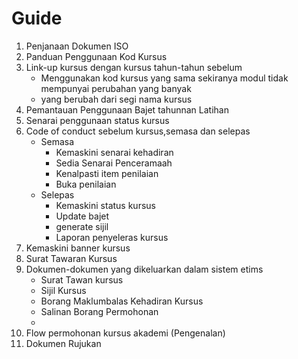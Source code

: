 # Guide 

1. Penjanaan Dokumen ISO
2. Panduan Penggunaan Kod Kursus
3. Link-up kursus dengan kursus tahun-tahun sebelum 
    - Menggunakan kod kursus yang sama sekiranya modul tidak mempunyai perubahan yang banyak 
    - yang berubah dari segi nama kursus
4. Pemantauan Penggunaan Bajet tahunnan Latihan
5. Senarai penggunaan status kursus
6. Code of conduct sebelum kursus,semasa dan selepas
    - Semasa
        - Kemaskini senarai kehadiran 
        - Sedia Senarai Penceramaah
        - Kenalpasti item penilaian
        - Buka penilaian
    - Selepas
        - Kemaskini status kursus
        - Update bajet
        - generate sijil
        - Laporan penyeleras kursus
7.  Kemaskini banner kursus
8.  Surat Tawaran Kursus 
9.  Dokumen-dokumen yang dikeluarkan dalam sistem etims
    - Surat Tawan kursus
    - Sijil Kursus
    - Borang Maklumbalas Kehadiran Kursus
    - Salinan Borang Permohonan
    - 
10. Flow permohonan kursus akademi (Pengenalan)
11.  Dokumen Rujukan